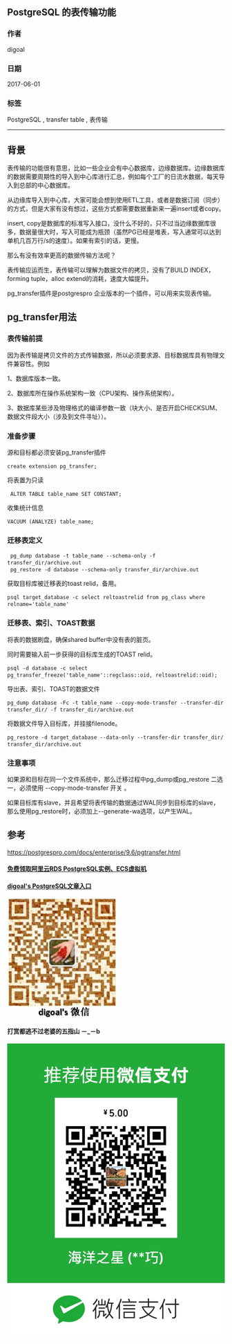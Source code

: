## PostgreSQL 的表传输功能     
                                            
### 作者        
digoal        
         
### 日期        
2017-06-01         
               
### 标签        
PostgreSQL , transfer table , 表传输       
        
----        
           
## 背景        
表传输的功能很有意思，比如一些企业会有中心数据库，边缘数据库。边缘数据库的数据需要周期性的导入到中心库进行汇总，例如每个工厂的日流水数据，每天导入到总部的中心数据库。  
  
从边缘库导入到中心库，大家可能会想到使用ETL工具，或者是数据订阅（同步）的方式，但是大家有没有想过，这些方式都需要数据重新来一遍insert或者copy。  
  
insert, copy是数据库的标准写入接口，没什么不好的，只不过当边缘数据库很多，数据量很大时，写入可能成为瓶颈（虽然PG已经是堆表，写入通常可以达到单机几百万行/s的速度）。如果有索引的话，更慢。  
  
那么有没有效率更高的数据传输方法呢？  
  
表传输应运而生，表传输可以理解为数据文件的拷贝，没有了BUILD INDEX，forming tuple，alloc extend的消耗，速度大幅提升。  
  
pg_transfer插件是postgrespro 企业版本的一个插件，可以用来实现表传输。  
  
## pg_transfer用法  
  
### 表传输前提  
因为表传输是拷贝文件的方式传输数据，所以必须要求源、目标数据库具有物理文件兼容性。例如  
  
1、数据库版本一致。  
  
2、数据库所在操作系统架构一致（CPU架构、操作系统架构）。  
  
3、数据库某些涉及物理格式的编译参数一致（块大小、是否开启CHECKSUM、数据文件段大小（涉及到文件寻址））。  
  
### 准备步骤  
源和目标都必须安装pg_transfer插件  
  
```  
create extension pg_transfer;  
```  
  
将表置为只读  
  
```  
 ALTER TABLE table_name SET CONSTANT;  
```  
  
收集统计信息  
  
```  
VACUUM (ANALYZE) table_name;  
```  
  
### 迁移表定义  
```  
 pg_dump database -t table_name --schema-only -f transfer_dir/archive.out  
 pg_restore -d database --schema-only transfer_dir/archive.out  
```  
  
获取目标库被迁移表的toast relid，备用。  
  
```  
psql target_database -c select reltoastrelid from pg_class where relname='table_name'  
```  
  
### 迁移表、索引、TOAST数据  
将表的数据刷盘，确保shared buffer中没有表的脏页。  
  
同时需要输入前一步获得的目标库生成的TOAST relid。  
  
```  
psql -d database -c select pg_transfer_freeze('table_name'::regclass::oid, reltoastrelid::oid);  
```  
  
导出表、索引、TOAST的数据文件  
  
```  
pg_dump database -Fc -t table_name --copy-mode-transfer --transfer-dir transfer_dir/ -f transfer_dir/archive.out  
```  
  
将数据文件导入目标库，并挂接filenode。  
  
```  
pg_restore -d target_database --data-only --transfer-dir transfer_dir/ transfer_dir/archive.out  
```  
  
### 注意事项  
如果源和目标在同一个文件系统中，那么迁移过程中pg_dump或pg_restore 二选一，必须使用 --copy-mode-transfer 开关 。  
  
如果目标库有slave，并且希望将表传输的数据通过WAL同步到目标库的slave，那么使用pg_restore时，必须加上--generate-wa选项，以产生WAL。  
  
## 参考  
https://postgrespro.com/docs/enterprise/9.6/pgtransfer.html    
  

  
  
  
  
  
  
  
  
  
  
  
  
  
#### [免费领取阿里云RDS PostgreSQL实例、ECS虚拟机](https://free.aliyun.com/ "57258f76c37864c6e6d23383d05714ea")
  
  
#### [digoal's PostgreSQL文章入口](https://github.com/digoal/blog/blob/master/README.md "22709685feb7cab07d30f30387f0a9ae")
  
  
![digoal's weixin](../pic/digoal_weixin.jpg "f7ad92eeba24523fd47a6e1a0e691b59")
  
  
  
  
  
  
#### 打赏都逃不过老婆的五指山 －_－b  
![wife's weixin ds](../pic/wife_weixin_ds.jpg "acd5cce1a143ef1d6931b1956457bc9f")
  
